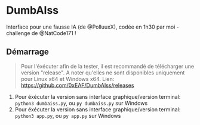 # DumbAIss
Interface pour une fausse IA (de @PolluuxX), codée en 1h30 par moi - challenge de @NatCode171 !

## Démarrage

> Pour l'éxécuter afin de la tester, il est recommandé de télécharger une version "release".
> A noter qu'elles ne sont disponibles uniquement pour Linux x64 et Windows x64.
> Lien: https://github.com/0xEAF/DumbAIss/releases

1. Pour éxécuter la version sans interface graphique/version terminal: `python3 dumbaiss.py`, ou `py dumbaiss.py` sur Windows
2. Pour éxécuter la version sans interface graphique/version terminal: `python3 app.py`, ou `py app.py` sur Windows
